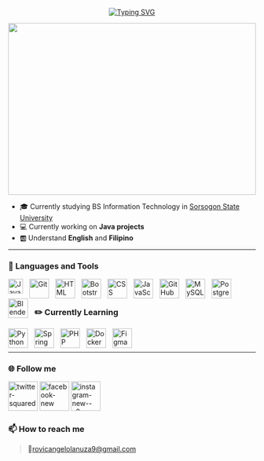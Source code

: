 <p align="center"><a href="https://git.io/typing-svg"><img src="https://readme-typing-svg.demolab.com?font=Poppins&size=24&pause=1000&vCenter=true&width=435&lines=Hello+Fellow+Programmers;I'm+RovicAngelo+Lanuza;Aspiring+Full+Stack+Developer" alt="Typing SVG" /></a></p>

<img width="100%" height="350" src="github_picture.jpg" >

- 🎓 Currently studying BS Information Technology in [Sorsogon State University](https://sorsu.edu.ph/)
- 💻 Currently working on **Java projects**
- 🆎 Understand **English** and **Filipino**
***
<h3> 🧰 Languages and Tools</h3>

<img align="left" alt="Java" width="30px" style="padding-right:10px;" src="https://cdn.jsdelivr.net/gh/devicons/devicon/icons/java/java-original.svg"/>
<img align="left" alt="Git" width="40px" style="padding-right:10px;" src="https://cdn.jsdelivr.net/gh/devicons/devicon/icons/git/git-original.svg" />
<img align="left" alt="HTML" width="40px" style="padding-right:10px;" src="https://cdn.jsdelivr.net/gh/devicons/devicon/icons/html5/html5-plain.svg" />
<img align="left" alt="Bootstrap" width="40px" style="padding-right:10px;"   src="https://cdn.jsdelivr.net/gh/devicons/devicon/icons/bootstrap/bootstrap-original.svg" />
<img align="left" alt="CSS" width="40px" style="padding-right:10px;" src="https://cdn.jsdelivr.net/gh/devicons/devicon/icons/css3/css3-plain.svg" />
<img align="left" alt="JavaScript" width="40px" style="padding-right:10px;" src="https://cdn.jsdelivr.net/gh/devicons/devicon/icons/javascript/javascript-plain.svg" />
<img align="left" alt="GitHub" width="40px" style="padding-right:10px;" src="https://cdn.jsdelivr.net/gh/devicons/devicon/icons/github/github-original.svg" />
<img align="left" alt="MySQL" width="40px" style="padding-right:10px;" src="https://cdn.jsdelivr.net/gh/devicons/devicon/icons/mysql/mysql-plain.svg" />     
<img align="left" alt="PostgreSQL" width="40px" style="padding-right:10px;"  src="https://cdn.jsdelivr.net/gh/devicons/devicon/icons/postgresql/postgresql-original.svg" />
<img align="left" alt="Blender" width="40px" style="padding-right:10px;" src="https://cdn.jsdelivr.net/gh/devicons/devicon/icons/blender/blender-original.svg" />
          
<br>
<br>

<h3>✏️ Currently Learning</h3>
<img align="left" alt="Python" width="40px" style="padding-right:10px;" src="https://cdn.jsdelivr.net/gh/devicons/devicon/icons/python/python-original.svg" />
<img align="left" alt="Spring" width="40px" style="padding-right:10px;"  src="https://cdn.jsdelivr.net/gh/devicons/devicon/icons/spring/spring-original.svg" />
<img align="left" alt="PHP" width="40px" style="padding-right:10px;"   src="https://cdn.jsdelivr.net/gh/devicons/devicon/icons/php/php-original.svg" />
<img align="left" alt="Docker" width="40px" style="padding-right:10px;" src="https://cdn.jsdelivr.net/gh/devicons/devicon/icons/docker/docker-original.svg" />
<img align="left" alt="Figma" width="40px" style="padding-right:10px;" src="https://cdn.jsdelivr.net/gh/devicons/devicon/icons/figma/figma-original.svg" />
              
<br>
<br>

***
<h3>🌐 Follow me </h3> 

<p align="left">
	<a href="https://twitter.com/jrenzlnz"><img width="60" height="60" src="https://img.icons8.com/clouds/100/000000/twitter-squared.png" alt="twitter-squared" alt="GMAIL"/></a>
	<a href="https://www.facebook.com/rovicangelo.lanuza"><img  width="60" height="60" src="https://img.icons8.com/clouds/100/000000/facebook-new.png" alt="facebook-new"alt="Facebook"/></a>
	<a href=https://instagram.com/jrnzlnz?igshid=NTc4MTIwNjQ2YQ==><img  width="60" height="60" src="https://img.icons8.com/clouds/100/000000/instagram-new--v2.png" alt="instagram-new--v2"alt="Instagram"/></a>
</p>

<h3> 📫 How to reach me</h3> 

> 📧rovicangelolanuza9@gmail.com

